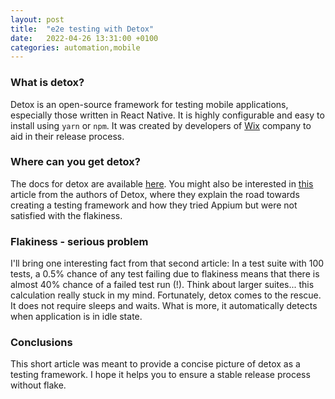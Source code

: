 ```yaml
---
layout: post
title:  "e2e testing with Detox"
date:   2022-04-26 13:31:00 +0100
categories: automation,mobile
---
```



### What is detox?

Detox is an open-source framework for testing mobile applications, especially those written in React Native. It is highly configurable and easy to install using `yarn` or `npm`. It was created by developers of [Wix](https://www.wix.com) company to aid in their release process.

### Where can you get detox?

The docs for detox are available [here](https://wix.github.io/Detox/docs/introduction/getting-started/). You might also be interested in [this](https://hackernoon.com/detox-gray-box-end-to-end-testing-framework-for-mobile-apps-196ccd9564ce) article from the authors of Detox, where they explain the road towards creating a testing framework and how they tried Appium but were not satisfied with the flakiness.

### Flakiness - serious problem

I'll bring one interesting fact from that second article: In a test suite with 100 tests, a 0.5% chance of any test failing due to flakiness means that there is almost 40% chance of a failed test run (!). Think about larger suites... this calculation really stuck in my mind. Fortunately, detox comes to the rescue. It does not require sleeps and waits. What is more, it automatically detects when application is in idle state.

### Conclusions

This short article was meant to provide a concise picture of detox as a testing framework. I hope it helps you to ensure a stable release process without flake.